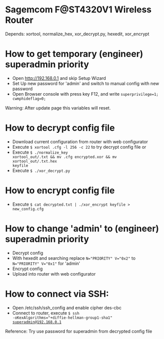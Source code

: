 # Sagemcom F@ST4320V1 Wireless Router
Depends: xortool, normalize_hex, xor_decrypt.py, hexedit, xor_encrypt

# How to get temporary (engineer) superadmin priority
- Open http://192.168.0.1 and skip Setup Wizard
- Set Up new password for 'admin' and switch to manual config with new password
- Open Browser console with press key F12, and write <code>superprivilege=1; cwmphideflag=0;</code>

Warning: After update page this variables will reset.

# How to decrypt config file
- Download current configuration from router with web configurator
- Execute <code>$ xortool <MAC>.cfg -l 256 -c 22</code> to try decrypt config file
or
- Execute <code>$ ./normalize_key xortool_out/<?>.txt && mv <MAC>.cfg encrypted.xor && mv xortool_out/<?>.txt.hex keyfile</code>
- Execute <code>$ ./xor_decrypt.py</code>

# How to encrypt config file
- Execute <code>$ cat decrypted.txt | ./xor_encrypt keyfile > new_config.cfg</code>

# How to change 'admin' to (engineer) superadmin priority
- Decrypt config
- With hexedit and searching replace <code>N="PRIORITY" V="0x2"</code> to <code>N="PRIORITY" V="0x1"</code> for 'admin'
- Encrypt config
- Upload into router with web configurator

# How to connect via SSH:
- Open /etc/ssh/ssh_config and enable cipher des-cbc
- Connect to router, execute <code>$ ssh -oKexAlgorithms="+diffie-hellman-group1-sha1" superadmin@192.168.0.1</code>

Reference: Try use password for superadmin from decrypted config file  


